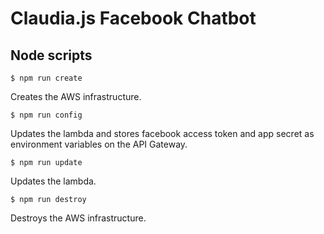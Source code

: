 # Claudia.js Facebook Chatbot

## Node scripts

`$ npm run create`

Creates the AWS infrastructure.

`$ npm run config`

Updates the lambda and stores facebook access token and app secret as environment variables on the API Gateway.

`$ npm run update`

Updates the lambda.

`$ npm run destroy`

Destroys the AWS infrastructure.